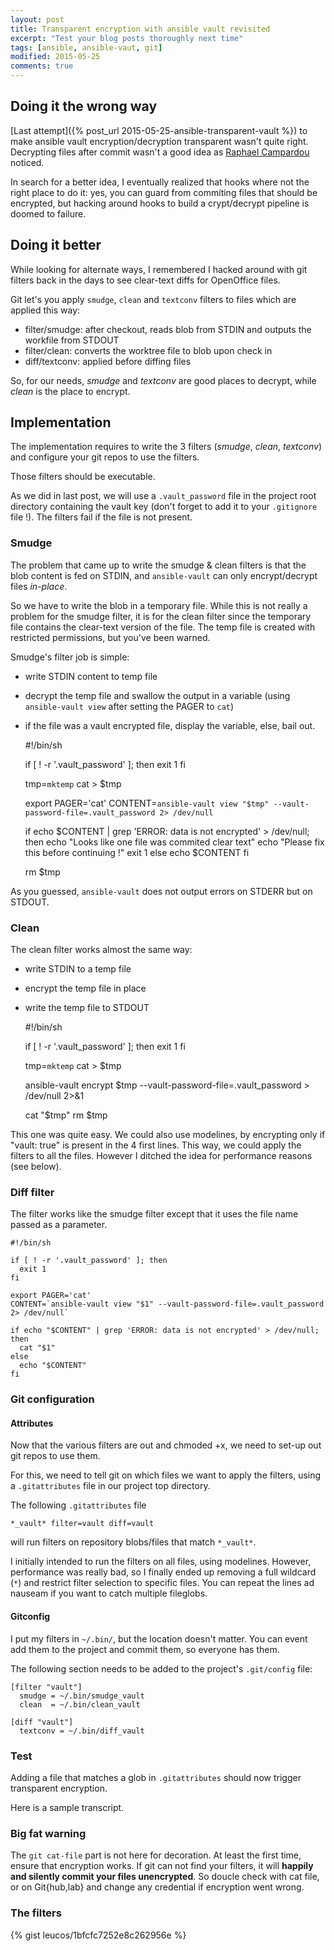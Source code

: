 ```yaml
---
layout: post
title: Transparent encryption with ansible vault revisited
excerpt: "Test your blog posts thoroughly next time"
tags: [ansible, ansible-vaut, git]
modified: 2015-05-25
comments: true
---
```


## Doing it the wrong way

[Last attempt]({% post_url 2015-05-25-ansible-transparent-vault %})
to make ansible vault encryption/decryption transparent wasn't quite
right. Decrypting files after commit wasn't a good idea as
[Raphael Campardou](https://github.com/ralovely) noticed.

In search for a better idea, I eventually realized that hooks where not
the right place to do it: yes, you can guard from commiting files that
should be encrypted, but hacking around hooks to build a crypt/decrypt
pipeline is doomed to failure.

## Doing it better

While looking for alternate ways, I remembered I hacked around with
git filters back in the days to see clear-text diffs for OpenOffice
files.

Git let's you apply `smudge`, `clean` and `textconv` filters to files
which are applied this way:

- filter/smudge: after checkout, reads blob from STDIN and outputs the
  workfile from STDOUT
- filter/clean: converts the worktree file to blob upon check in
- diff/textconv: applied before diffing files

So, for our needs, _smudge_ and _textconv_ are good places to decrypt,
while _clean_ is the place to encrypt.

## Implementation

The implementation requires to write the 3 filters (_smudge_, _clean_,
_textconv_) and configure your git repos to use the filters.

Those filters should be executable.

As we did in last post, we will use a `.vault_password` file in the
project root directory containing the vault key (don't forget to add it
to your `.gitignore` file !). The filters fail if the file is not
present.

### Smudge

The problem that came up to write the smudge & clean filters is that the
blob content is fed on STDIN, and `ansible-vault` can only
encrypt/decrypt files _in-place_.

So we have to write the blob in a temporary file. While this is not
really a problem for the smudge filter, it is for the clean filter since
the temporary file contains the clear-text version of the file. The temp
file is created with restricted permissions, but you've been warned.

Smudge's filter job is simple:
- write STDIN content to temp file
- decrypt the temp file and swallow the output in a variable (using
  `ansible-vault view` after setting the PAGER to `cat`)
- if the file was a vault encrypted file, display the variable, else,
  bail out.

    #!/bin/sh
    
    if [ ! -r '.vault_password' ]; then
      exit 1
    fi
    
    tmp=`mktemp`
    cat > $tmp
    
    export PAGER='cat'
    CONTENT=`ansible-vault view "$tmp" --vault-password-file=.vault_password 2> /dev/null`
    
    if echo $CONTENT | grep 'ERROR: data is not encrypted' > /dev/null; then
      echo "Looks like one file was commited clear text"
      echo "Please fix this before continuing !"
      exit 1
    else
      echo $CONTENT
    fi
    
    rm $tmp

As you guessed, `ansible-vault` does not output errors on STDERR but on
STDOUT.

### Clean

The clean filter works almost the same way:
- write STDIN to a temp file
- encrypt the temp file in place
- write the temp file to STDOUT

    #!/bin/sh
    
    if [ ! -r '.vault_password' ]; then
      exit 1
    fi
    
    tmp=`mktemp`
    cat > $tmp
    
    ansible-vault encrypt $tmp --vault-password-file=.vault_password > /dev/null 2>&1
    
    cat "$tmp"
    rm $tmp
    

This one was quite easy. We could also use modelines, by encrypting only if
"vault: true" is present in the 4 first lines. This way, we could apply
the filters to all the files. However I ditched the idea for performance
reasons (see below).

### Diff filter

The filter works like the smudge filter except that it uses the file
name passed as a parameter.

    #!/bin/sh
    
    if [ ! -r '.vault_password' ]; then
      exit 1
    fi
    
    export PAGER='cat'
    CONTENT=`ansible-vault view "$1" --vault-password-file=.vault_password 2> /dev/null`
    
    if echo "$CONTENT" | grep 'ERROR: data is not encrypted' > /dev/null; then
      cat "$1"
    else
      echo "$CONTENT"
    fi

### Git configuration

#### Attributes

Now that the various filters are out and chmoded +x, we need to set-up
out git repos to use them.

For this, we need to tell git on which files we want to apply the
filters, using a `.gitattributes` file in our project top directory.

The following `.gitattributes` file

    *_vault* filter=vault diff=vault

will run filters on repository blobs/files that match `*_vault*`.

I initially intended to run the filters on all files, using modelines.
However, performance was really bad, so I finally ended up removing a
full wildcard (`*`) and restrict filter selection to specific files.
You can repeat the lines ad nauseam if you want to catch multiple
fileglobs.

#### Gitconfig

I put my filters in `~/.bin/`, but the location doesn't matter. You can
event add them to the project and commit them, so everyone has them.

The following section needs to be added to the project's `.git/config`
file:

    [filter "vault"]
      smudge = ~/.bin/smudge_vault
      clean  = ~/.bin/clean_vault
    
    [diff "vault"]
      textconv = ~/.bin/diff_vault
    

### Test

Adding a file that matches a glob in `.gitattributes` should now trigger
transparent encryption.

Here is a sample transcript.

<script type="text/javascript" src="https://asciinema.org/a/7oaviuh8v2pi39zeojxrn8434.js" id="asciicast-7oaviuh8v2pi39zeojxrn8434" async></script>

### Big fat warning

The `git cat-file` part is not here for decoration. At least the first
time, ensure that encryption works. If git can not find your filters, it
will **happily and silently commit your files unencrypted**. So doucle
check with cat file, or on Git{hub,lab} and change any credential if
encryption went wrong.

### The filters

{% gist leucos/1bfcfc7252e8c262956e %}
